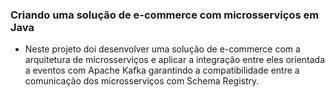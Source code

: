 ### Criando uma solução de e-commerce com microsserviços em Java
- Neste projeto doi desenvolver uma solução de e-commerce com a arquitetura de microsserviços e aplicar a integração entre eles orientada a eventos com Apache Kafka garantindo a compatibilidade entre a comunicação dos microsserviços com Schema Registry.
